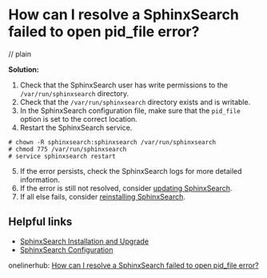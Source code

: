 # How can I resolve a SphinxSearch failed to open pid_file error?
// plain

**Solution:**
1. Check that the SphinxSearch user has write permissions to the `/var/run/sphinxsearch` directory.
2. Check that the `/var/run/sphinxsearch` directory exists and is writable.
3. In the SphinxSearch configuration file, make sure that the `pid_file` option is set to the correct location.
4. Restart the SphinxSearch service.

```
# chown -R sphinxsearch:sphinxsearch /var/run/sphinxsearch
# chmod 775 /var/run/sphinxsearch
# service sphinxsearch restart
```

5. If the error persists, check the SphinxSearch logs for more detailed information.
6. If the error is still not resolved, consider [updating SphinxSearch](https://sphinxsearch.com/docs/current.html#installing-upgrading).
7. If all else fails, consider [reinstalling SphinxSearch](https://sphinxsearch.com/docs/current.html#installing-upgrading).

## Helpful links
- [SphinxSearch Installation and Upgrade](https://sphinxsearch.com/docs/current.html#installing-upgrading)
- [SphinxSearch Configuration](https://sphinxsearch.com/docs/current.html#configuring)

onelinerhub: [How can I resolve a SphinxSearch failed to open pid_file error?](https://onelinerhub.com/sphinxsearch/how-can-i-resolve-a-sphinxsearch-failed-to-open-pid-file-error)
